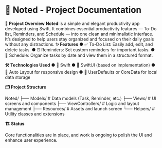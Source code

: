# 📝 Noted - Project Documentation
**📌 Project Overview**
**Noted** is a simple and elegant productivity app developed using Swift.
It combines essential productivity features — To-Do list, Reminders, and Schedule — into one clean and minimalistic
interface.
It’s designed to help users stay organized and focused on their daily goals without any distractions.
**✨ Features**
● ✅ To-Do List: Easily add, edit, and delete tasks.
● ⏰ Reminders: Set custom reminders for important tasks.
● 📅 Schedule: Organize tasks by date and view them in a structured format.

**🛠 Technologies Used**
● 🧠 Swift
● 🎨 SwiftUI (based on implementation)
● 📐 Auto Layout for responsive design
● 💾 UserDefaults or CoreData for local data storage

**🗂 Project Structure**

Noted/
├── Models/ # Data models (Task, Reminder, etc.)
├── Views/ # UI screens and components
├── ViewControllers/ # Logic and layout management
├── Resources/ # Assets and launch screen
└── Helpers/ # Utility classes and extensions

**🏗 Status**

Core functionalities are in place, and work is ongoing to polish the UI and
enhance user experience.
